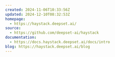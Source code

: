 ```yaml
---
created: 2024-11-06T10:33:56Z
updated: 2024-12-10T08:32:53Z
homepage:
  - https://haystack.deepset.ai/
source:
  - https://github.com/deepset-ai/haystack
documentation:
  - https://docs.haystack.deepset.ai/docs/intro
blog: https://haystack.deepset.ai/blog
---
```

